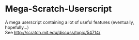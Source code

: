 Mega-Scratch-Userscript
=======================

A mega userscript containing a lot of useful features (eventually, hopefully...)  
See http://scratch.mit.edu/discuss/topic/54714/